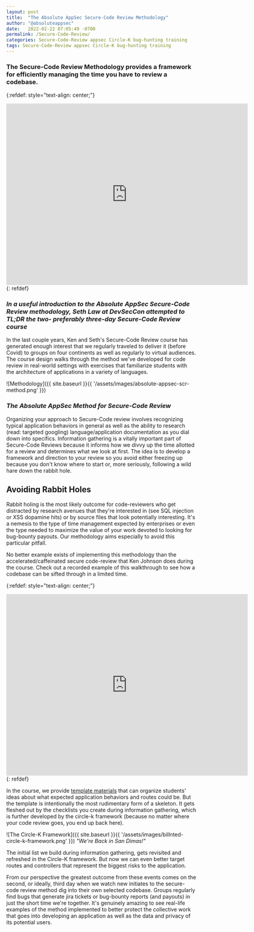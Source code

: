 ```yaml
---
layout: post
title:  "The Absolute AppSec Secure-Code Review Methodology"
author: "@absoluteappsec"
date:   2022-02-22 07:05:49 -0700
permalink: /Secure-Code-Review/
categories: Secure-Code-Review appsec Circle-K bug-hunting training
tags: Secure-Code-Review appsec Circle-K bug-hunting training
---
```

### The Secure-Code Review Methodology provides a framework for efficiently managing the time you have to review a codebase.

{:refdef: style="text-align: center;"}
<iframe src='https://www.youtube-nocookie.com/embed/lzRdkbjrnkc' frameborder='0' width='640' height='480' allowfullscreen></iframe>
{: refdef}

### _In a useful introduction to the Absolute AppSec Secure-Code Review methodology, Seth Law at DevSecCon attempted to TL;DR the two- preferably three-day Secure-Code Review course_

In the last couple years, Ken and Seth's Secure-Code Review course has generated enough interest that we regularly traveled to deliver it (before Covid) to groups on four continents as well as regularly to virtual audiences. The course design walks through the method we've developed for code review in real-world settings with exercises that familiarize students with the architecture of applications in a variety of languages.

![Methodology]({{ site.baseurl }}{{ '/assets/images/absolute-appsec-scr-method.png' }})
### _The Absolute AppSec Method for Secure-Code Review_

Organizing your approach to Secure-Code review involves recognizing typical application behaviors in general as well as the ability to research (read: targeted googling) language/application documentation as you dial down into specifics. Information gathering is a vitally important part of Secure-Code Reviews because it informs how we divvy up the time allotted for a review and determines what we look at first. The idea is to develop a framework and direction to your review so you avoid either freezing up because you don't know where to start or, more seriously, following a wild hare down the rabbit hole.

## Avoiding Rabbit Holes

Rabbit holing is the most likely outcome for code-reviewers who get distracted by research avenues that they're interested in (see SQL injection or XSS dopamine hits) or by source files that look potentially interesting. It's a nemesis to the type of time management expected by enterprises or even the type needed to maximize the value of your work devoted to looking for bug-bounty payouts. Our methodology aims especially to avoid this particular pitfall.

No better example exists of implementing this methodology than the accelerated/caffeinated secure code-review that Ken Johnson does during the course. Check out a recorded example of this walkthrough to see how a codebase can be sifted through in a limited time.

{:refdef: style="text-align: center;"}
<iframe src='https://www.youtube-nocookie.com/embed/f6UOBCJ9pjw' frameborder='0' width='640' height='480' allowfullscreen></iframe>
{: refdef}

In the course, we provide [template materials](https://github.com/zactly/handouts) that can organize students' ideas about what expected application behaviors and routes could be. But the template is intentionally the most rudimentary form of a skeleton. It gets fleshed out by the checklists you create during information gathering, which is further developed by the circle-k framework (because no matter where your code review goes, you end up back here).

![The Circle-K Framework]({{ site.baseurl }}{{ '/assets/images/billnted-circle-k-framework.png' }})
_"We're Back in San Dimas!"_

The initial list we build during information gathering, gets revisited and refreshed in the Circle-K framework. But now we can even better target routes and controllers that represent the biggest risks to the application. 

From our perspective the greatest outcome from these events comes on the second, or ideally, third day when we watch new initiates to the secure-code review method dig into their own selected codebase. Groups regularly find bugs that generate jira tickets or bug-bounty reports (and payouts) in just the short time we're together. It's genuinely amazing to see real-life examples of the method implemented to better protect the collective work that goes into developing an application as well as the data and privacy of its potential users. 








